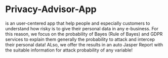 # Privacy-Advisor-App 
is an user-centered app that help people and especially customers to understand how risky is to give their personal data in any e-business. For this reason, we focus on the probability of Bayes (Rule of Bayes) and  GDPR services to explain them generally the probability to attack and intercep their personal data! ALso, we offer the results in an auto Jasper Report with the suitable information for attack probability of any variable!
